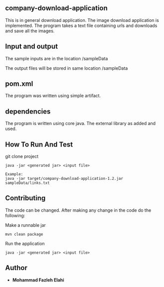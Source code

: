 
## company-download-application

This is in general download application. The image download application is implemented. 
The program takes a text file containing urls and downloads and save all the images.


## Input and output
The sample inputs are in the location
/sampleData

The output files will be stored in same location
/sampleData

## pom.xml
The program was written using simple artifact.

## dependencies
The program is written using core java. The external library as added and used.


## How To Run And Test

git clone project
```
java -jar <generated jar> <input file>

Example:
java -jar target/company-download-application-1.2.jar sampleData/links.txt
```

## Contributing

The code can be changed. After making any change in the code do the following:

Make a runnable jar
```
mvn clean package
```

Run the application
```
java -jar <generated jar> <input file>
```

## Author

* **Mohammad Fazleh Elahi**

